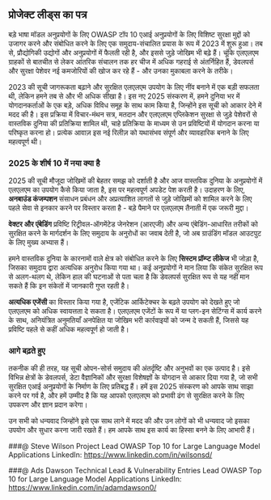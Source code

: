 ## प्रोजेक्ट लीड्स का पत्र

बड़े भाषा मॉडल अनुप्रयोगों के लिए OWASP टॉप 10 एआई अनुप्रयोगों के लिए विशिष्ट सुरक्षा मुद्दों को उजागर करने और संबोधित करने के लिए एक समुदाय-संचालित प्रयास के रूप में 2023 में शुरू हुआ। तब से, प्रौद्योगिकी उद्योगों और अनुप्रयोगों में फैलती रही है, और इससे जुड़े जोखिम भी बढ़े हैं। चूंकि एलएलएम ग्राहकों से बातचीत से लेकर आंतरिक संचालन तक हर चीज में अधिक गहराई से अंतर्निहित हैं, डेवलपर्स और सुरक्षा पेशेवर नई कमजोरियों की खोज कर रहे हैं - और उनका मुकाबला करने के तरीके।

2023 की सूची जागरूकता बढ़ाने और सुरक्षित एलएलएम उपयोग के लिए नींव बनाने में एक बड़ी सफलता थी, लेकिन हमने तब से और भी अधिक सीखा है। इस नए 2025 संस्करण में, हमने दुनिया भर में योगदानकर्ताओं के एक बड़े, अधिक विविध समूह के साथ काम किया है, जिन्होंने इस सूची को आकार देने में मदद की है। इस प्रक्रिया में विचार-मंथन सत्र, मतदान और एलएलएम एप्लिकेशन सुरक्षा से जुड़े पेशेवरों से वास्तविक दुनिया की प्रतिक्रिया शामिल थी, चाहे प्रतिक्रिया के माध्यम से उन प्रविष्टियों में योगदान करना या परिष्कृत करना हो। प्रत्येक आवाज़ इस नई रिलीज़ को यथासंभव संपूर्ण और व्यावहारिक बनाने के लिए महत्वपूर्ण थी।

### 2025 के शीर्ष 10 में नया क्या है

2025 की सूची मौजूदा जोखिमों की बेहतर समझ को दर्शाती है और आज वास्तविक दुनिया के अनुप्रयोगों में एलएलएम का उपयोग कैसे किया जाता है, इस पर महत्वपूर्ण अपडेट पेश करती है। उदाहरण के लिए, **अनबाउंड कंजम्पशन** संसाधन प्रबंधन और अप्रत्याशित लागतों से जुड़े जोखिमों को शामिल करने के लिए पहले सेवा से इनकार करने पर विस्तार करता है - बड़े पैमाने पर एलएलएम तैनाती में एक जरूरी मुद्दा।

**वेक्टर और एंबेडिंग** प्रविष्टि रिट्रीवल-ऑगमेंटेड जेनरेशन (आरएजी) और अन्य एंबेडिंग-आधारित तरीकों को सुरक्षित करने के मार्गदर्शन के लिए समुदाय के अनुरोधों का जवाब देती है, जो अब ग्राउंडिंग मॉडल आउटपुट के लिए मुख्य अभ्यास हैं।

हमने वास्तविक दुनिया के कारनामों वाले क्षेत्र को संबोधित करने के लिए **सिस्टम प्रॉम्प्ट लीकेज** भी जोड़ा है, जिसका समुदाय द्वारा अत्यधिक अनुरोध किया गया था। कई अनुप्रयोगों ने मान लिया कि संकेत सुरक्षित रूप से अलग-थलग थे, लेकिन हाल की घटनाओं से पता चला है कि डेवलपर्स सुरक्षित रूप से यह नहीं मान सकते हैं कि इन संकेतों में जानकारी गुप्त रहती है।

**अत्यधिक एजेंसी** का विस्तार किया गया है, एजेंटिक आर्किटेक्चर के बढ़ते उपयोग को देखते हुए जो एलएलएम को अधिक स्वायत्तता दे सकता है।  एलएलएम एजेंटों के रूप में या प्लग-इन सेटिंग्स में कार्य करने के साथ, अनियंत्रित अनुमतियाँ अनपेक्षित या जोखिम भरी कार्रवाइयों को जन्म दे सकती हैं, जिससे यह प्रविष्टि पहले से कहीं अधिक महत्वपूर्ण हो जाती है।

### आगे बढ़ते हुए

तकनीक की ही तरह, यह सूची ओपन-सोर्स समुदाय की अंतर्दृष्टि और अनुभवों का एक उत्पाद है। इसे विभिन्न क्षेत्रों के डेवलपर्स, डेटा वैज्ञानिकों और सुरक्षा विशेषज्ञों के योगदान से आकार दिया गया है, जो सभी सुरक्षित एआई अनुप्रयोगों के निर्माण के लिए प्रतिबद्ध हैं। हमें इस 2025 संस्करण को आपके साथ साझा करने पर गर्व है, और हमें उम्मीद है कि यह आपको एलएलएम को प्रभावी ढंग से सुरक्षित करने के लिए उपकरण और ज्ञान प्रदान करेगा।

उन सभी को धन्यवाद जिन्होंने इसे एक साथ लाने में मदद की और उन लोगों को भी धन्यवाद जो इसका उपयोग और सुधार करना जारी रखते हैं। हम आपके साथ इस कार्य का हिस्सा बनने के लिए आभारी हैं।


###@ Steve Wilson
Project Lead
OWASP Top 10 for Large Language Model Applications
LinkedIn: https://www.linkedin.com/in/wilsonsd/

###@ Ads Dawson
Technical Lead & Vulnerability Entries Lead
OWASP Top 10 for Large Language Model Applications
LinkedIn: https://www.linkedin.com/in/adamdawson0/
